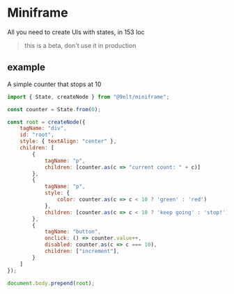 # Miniframe

All you need to create UIs with states, in 153 loc

> this is a beta, don't use it in production

## example

A simple counter that stops at 10

```js
import { State, createNode } from "@9elt/miniframe";

const counter = State.from(0);

const root = createNode({
    tagName: "div",
    id: "root",
    style: { textAlign: "center" },
    children: [
        {
            tagName: "p",
            children: [counter.as(c => "current count: " + c)]
        },
        {
            tagName: "p",
            style: {
                color: counter.as(c => c < 10 ? 'green' : 'red')
            },
            children: [counter.as(c => c < 10 ? 'keep going' : 'stop!')]
        },
        {
            tagName: "button",
            onclick: () => counter.value++,
            disabled: counter.as(c => c === 10),
            children: ["increment"],
        }
    ]
});

document.body.prepend(root);
```
